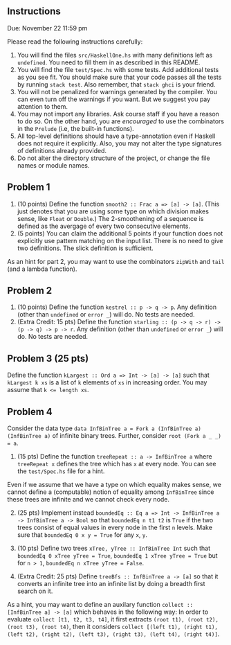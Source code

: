 ## Instructions

Due: November 22 11:59 pm

Please read the following instructions carefully:

1. You will find the files `src/HaskellOne.hs` with many definitions left as `undefined`. You need to fill them in as described in this README.
2. You will find the file `test/Spec.hs` with some tests. Add additional tests as you see fit. You should make sure that your code passes all the tests by running `stack test`. Also remember, that `stack ghci` is your friend.
3. You will not be penalized for warnings generated by the compiler. You can even turn off the warnings if you want. But we suggest you pay attention to them.
4. You may not import any libraries. Ask course staff if you have a reason to do so. On the other hand, you are _encouraged_ to use the combinators in the `Prelude` (i.e, the built-in functions).
5. All top-level definitions should have a type-annotation even if Haskell does not require it explicitly. Also, you may not alter the type signatures of definitions already provided.
6. Do not alter the directory structure of the project, or change the file names or module names. 


## Problem 1

1. (10 points) Define the function `smooth2 :: Frac a => [a] -> [a]`. (This just denotes that you are using some type on which division makes sense, like `Float` or `Double`.) The 2-smoothening of a sequence is defined as the avergage of every two consecutive elements.
2. (5 points) You can claim the additional 5 points if your function does not explicitly use pattern matching on the input list. There is no need to give two definitions. The slick definition is sufficient.

As an hint for part 2, you may want to use the combinators `zipWith` and `tail` (and a lambda function).

## Problem 2

1. (10 points) Define the function `kestrel :: p -> q -> p`. Any definition (other than `undefined` or `error _`) will do. No tests are needed.
2. (Extra Credit: 15 pts) Define the function `starling :: (p -> q -> r) -> (p -> q) -> p -> r`. Any definition (other than `undefined` or `error _`) will do. No tests are needed.


## Problem 3 (25 pts)

Define the function `kLargest :: Ord a => Int -> [a] -> [a]` such that `kLargest k xs` is a list of `k` elements of `xs` in increasing order. You may assume that `k <= length xs`.

## Problem 4

Consider the data type `data InfBinTree a = Fork a (InfBinTree a) (InfBinTree a)` of infinite binary trees. Further, consider `root (Fork a _ _) = a`.

1. (15 pts) Define the function `treeRepeat :: a -> InfBinTree a` where `treeRepeat x` defines the tree which has `x` at every node. You can see the `test/Spec.hs` file for a hint.

Even if we assume that we have a type on which equality makes sense, we cannot define a (computable) notion of equality among `InfBinTree` since these trees are infinite and we cannot check every node.

2. (25 pts) Implement instead `boundedEq :: Eq a => Int -> InfBinTree a -> InfBinTree a -> Bool` so that `boundedEq n t1 t2` is `True` if the two trees consist of equal values in every node in the first `n` levels. Make sure that `boundedEq 0 x y = True` for any `x`, `y`.

3. (10 pts) Define two trees `xTree, yTree :: InfBinTree Int` such that `boundedEq 0 xTree yTree = True`, `boundedEq 1 xTree yTree = True` but for `n > 1`, `boundedEq n xTree yTree = False`.

4. (Extra Credit: 25 pts) Define `treeBfs :: InfBinTree a -> [a]` so that it converts an infinite tree into an infinite list by doing a breadth first search on it.

As a hint, you may want to define an auxilary function `collect :: [InfBinTree a] -> [a]` which behaves in the following way: In order to evaluate `collect [t1, t2, t3, t4]`, it first extracts `(root t1), (root t2), (root t3), (root t4)`, then it considers `collect [(left t1), (right t1), (left t2), (right t2), (left t3), (right t3), (left t4), (right t4)]`.
